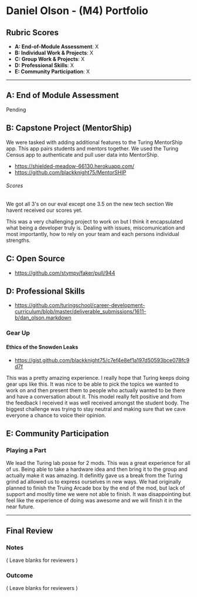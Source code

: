 # Daniel Olson - (M4) Portfolio

## Rubric Scores

* **A: End-of-Module Assessment**: X
* **B: Individual Work & Projects**: X
* **C: Group Work & Projects**: X
* **D: Professional Skills**: X
* **E: Community Participation**: X

-----------------------

## A: End of Module Assessment

Pending

## B: Capstone Project (MentorShip)
  We were tasked with adding additional features to the Turing MentorShip app. This app pairs students and mentors together. We used the Turing Census app to authenticate and pull user data into MentorShip.
  
  * https://shielded-meadow-66130.herokuapp.com/
  * https://github.com/blackknight75/MentorSHIP
  
  ###### Scores
   We got all 3's on our eval except one 3.5 on the new tech section
   We havent received our scores yet.
   
   This was a very challenging project to work on but I think it encapsulated what being a developer truly is. Dealing with issues, miscomunication and most importantly, how to rely on your team and each persons individual strengths.
  
## C: Open Source
* https://github.com/stympy/faker/pull/944


## D: Professional Skills
  * https://github.com/turingschool/career-development-curriculum/blob/master/deliverable_submissions/1611-b/dan_olson.markdown

### Gear Up
#### Ethics of the Snowden Leaks

* https://gist.github.com/blackknight75/c7ef4e8ef1a197d50593bce078fc9d7f

This was a pretty amazing experience. I really hope that Turing keeps doing gear ups like this. It was nice to be able to pick the topics we wanted to work on and then present them to people who actually wanted to be there and have a conversation about it. This model really felt positive and from the feedback I received it was well received amongst the student body. The biggest challenge was trying to stay neutral and making sure that we cave everyone a chance to voice their opinion.

## E: Community Participation

### Playing a Part

We lead the Turing lab posse for 2 mods. This was a great experience for all of us. Being able to take a hardware idea and then bring it to the group and actually make it was amazing. It definitly gave us a break from the Turing grind ad allowed us to express ourselves in new ways. We had originally planned to finish the Truing Arcade box by the end of the mod, but lack of support and mosltly time we were not able to finish. It was disappointing but feel like the experience of doing was awesome and we will finish it in the near future.

------------------

## Final Review

### Notes

( Leave blanks for reviewers )

### Outcome

( Leave blanks for reviewers )
